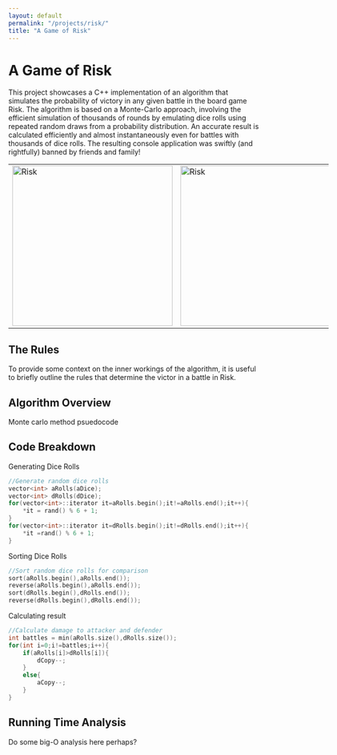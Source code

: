 ```yaml
---
layout: default
permalink: "/projects/risk/"
title: "A Game of Risk"
---
```


<h1> A Game of Risk </h1>

This project showcases a C++ implementation of an algorithm that simulates the probability of victory in any given battle in the board game Risk. The algorithm is based on a Monte-Carlo approach, involving the efficient simulation of thousands of rounds by emulating dice rolls using repeated random draws from a probability distribution. An accurate result is calculated efficiently and almost instantaneously even for battles with thousands of dice rolls. The resulting console application was swiftly (and rightfully) banned by friends and family!

<div class="center">
<table style="width:640px">
	<td style="width:320px"> <img src="https://azhb.github.io/websiteRisk.jpg" alt="Risk" width="320"> </td> 
	<td style="width:320px"> <img src="https://azhb.github.io/websiteRiskC++.PNG" alt="Risk" width="320"> </td>
</table>
</div>

<h2> The Rules </h2>

To provide some context on the inner workings of the algorithm, it is useful to briefly outline the rules that determine the victor in a battle in Risk.

<h2> Algorithm Overview </h2>

Monte carlo method
psuedocode

<h2> Code Breakdown </h2>

<p> Generating Dice Rolls</p>

```cpp
//Generate random dice rolls
vector<int> aRolls(aDice);
vector<int> dRolls(dDice);
for(vector<int>::iterator it=aRolls.begin();it!=aRolls.end();it++){
	*it = rand() % 6 + 1;
}
for(vector<int>::iterator it=dRolls.begin();it!=dRolls.end();it++){
	*it =rand() % 6 + 1;
}
```

<p> Sorting Dice Rolls </p>

```cpp
//Sort random dice rolls for comparison
sort(aRolls.begin(),aRolls.end());
reverse(aRolls.begin(),aRolls.end());
sort(dRolls.begin(),dRolls.end());
reverse(dRolls.begin(),dRolls.end());
```

<p>Calculating result</p>

```cpp
//Calculate damage to attacker and defender
int battles = min(aRolls.size(),dRolls.size());
for(int i=0;i!=battles;i++){
	if(aRolls[i]>dRolls[i]){
		dCopy--;
	}
	else{
		aCopy--;
	}	
}
```

<h2> Running Time Analysis </h2>

Do some big-O analysis here perhaps?
